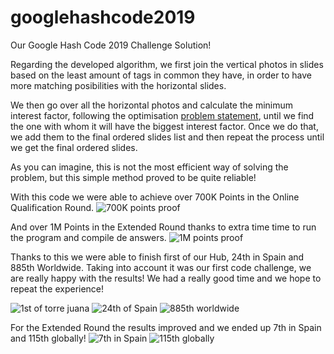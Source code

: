 # googlehashcode2019
Our Google Hash Code 2019 Challenge Solution!

Regarding the developed algorithm, we first join the vertical photos in slides based on the least amount of tags in common they have, in order to have more matching posibilities with the horizontal slides.

We then go over all the horizontal photos and calculate the minimum interest factor, following the optimisation [problem statement](https://github.com/izadiegizabal/googlehashcode2019/blob/master/photo_slideshow.pdf), until we find the one with whom it will have the biggest interest factor. Once we do that, we add them to the final ordered slides list and then repeat the process until we get the final ordered slides.

As you can imagine, this is not the most efficient way of solving the problem, but this simple method proved to be quite reliable!

With this code we were able to achieve over 700K Points in the Online Qualification Round.
![700K points proof](https://i.imgur.com/WJGTtM2.png)

And over 1M Points in the Extended Round thanks to extra time time to run the program and compile de answers.
![1M points proof](https://i.imgur.com/LChP0yx.png)

Thanks to this we were able to finish first of our Hub, 24th in Spain and 885th Worldwide. Taking into account it was our first code challenge, we are really happy with the results! We had a really good time and we hope to repeat the experience!

![1st of torre juana](https://i.imgur.com/LvCJdo4.png)
![24th of Spain](https://i.imgur.com/iUN5U4j.png)
![885th worldwide](https://i.imgur.com/CLiBUC9.png)

For the Extended Round the results improved and we ended up 7th in Spain and 115th globally!
![7th in Spain](https://i.imgur.com/gRd7Fiq.png)
![115th globally](https://i.imgur.com/js3e2KS.png)

